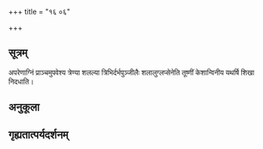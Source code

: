 +++
title = "१६ ०६"

+++
## सूत्रम्
अपरेणाग्निं प्राञ्चमुपवेश्य त्रेण्या शलल्या त्रिभिर्दर्भपुञ्जीलैः शलालुग्लप्सेनेति तूष्णीं केशान्विनीय यथर्षि शिखा निदधाति।
## अनुकूला

## गृह्यतात्पर्यदर्शनम्

